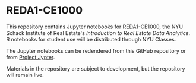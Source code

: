 # REDA1-CE1000
This repository contains Jupyter notebooks for REDA1-CE1000, the NYU Schack Institute of Real Estate's *Introduction to Real Estate Data Analytics*.  R notebooks for student use will be distributed through NYU Classes.

The Jupyter notebooks can be redendered from this GitHub repository or from [Project Jypter](https://nbviewer.jupyter.org/).

Materials in the repository are subject to development, but the repository will remain live.
